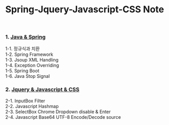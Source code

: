 # Spring-Jquery-Javascript-CSS Note
<br>

### 1. [Java & Spring](https://github.com/jukyellow/java-spring-jquery-javascript-css-note/blob/master/back-end(java,spring))  
1-1. 정규식과 치환  
1-2. Spring Framework  
1-3. Jsoup XML Handling  
1-4. Exception Overriding  
1-5. Spring Boot  
1-6. Java Stop Signal  


### 2. [Jquery & Javascript & CSS](https://github.com/jukyellow/java-spring-jquery-javascript-css-note/tree/master/front-end(javascript-jquery))  
2-1. InputBox Filter  
2-2. Javascript Hashmap  
2-3. SelectBox Chrome Dropdown disable & Enter  
2-4. Javascript Base64 UTF-8 Encode/Decode source
